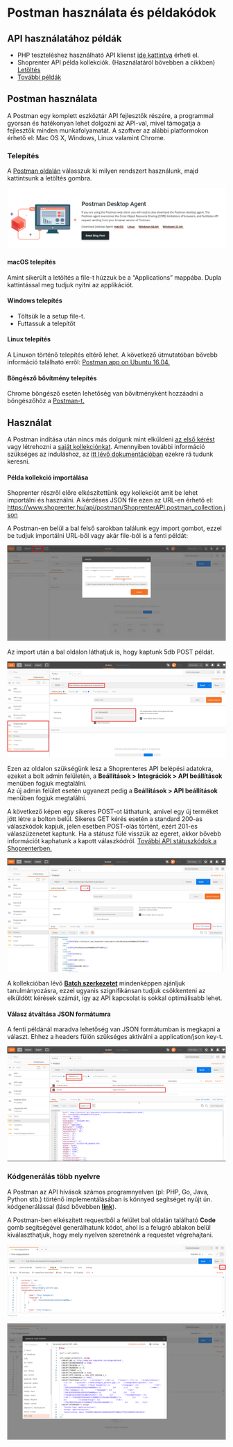 # Postman használata és példakódok

## API használatához példák

- PHP teszteléshez használható API klienst [ide kattintva](https://github.com/Shoprenter/api-client) érheti el.
- Shoprenter API példa kollekciók. (Használatáról bővebben a cikkben) [Letöltés](https://www.shoprenter.hu/api/postman/ShoprenterAPI.postman_collection.json)
- [További példák](../api-examples/01_0_product_special.md)

## Postman használata

A Postman egy komplett eszköztár API fejlesztők részére, a programmal gyorsan és hatékonyan lehet dolgozni az API-val, mivel támogatja a fejlesztők minden munkafolyamatát. A szoftver az alábbi platformokon érhető el: Mac OS X, Windows, Linux valamint Chrome.

### Telepítés

A [Postman oldalán](https://www.postman.com/downloads/) válasszuk ki milyen rendszert használunk, majd kattintsunk a letöltés gombra.

![postman client download](./images/postman_client_download.png)

#### macOS telepítés

Amint sikerült a letöltés a file-t húzzuk be a “Applications” mappába. Dupla kattintással meg tudjuk nyitni az applikációt.

#### Windows telepítés

- Töltsük le a setup file-t.
- Futtassuk a telepítőt

#### Linux telepítés

A Linuxon történő telepítés eltérő lehet. A következő útmutatóban bővebb információ található erről: [Postman app on Ubuntu 16.04.](https://www.bluematador.com/blog/postman-how-to-install-on-ubuntu-1604?utm_source=hootsuite&utm_medium=twitter&utm_campaign=)

#### Böngésző bővítmény telepítés

Chrome böngésző esetén lehetőség van bővítményként hozzáadni a böngészőhöz a [Postman-t.](https://chrome.google.com/webstore/search/Postman?hl=hu)

## Használat

A Postman indítása után nincs más dolgunk mint elküldeni 
[az első kérést](https://learning.postman.com/docs/getting-started/sending-the-first-request/)
vagy létrehozni a [saját kollekciónkat](https://learning.postman.com/docs/getting-started/creating-the-first-collection/).
Amennyiben további információ szükséges az induláshoz, az 
[itt lévő dokumentációban](https://learning.postman.com/docs/getting-started/introduction/) ezekre rá tudunk keresni.


#### Példa kollekció importálása

Shoprenter részről előre elkészítettünk egy kollekciót amit be lehet importálni és használni. A kérdéses JSON file ezen az URL-en érhető el: https://www.shoprenter.hu/api/postman/ShoprenterAPI.postman_collection.json

A Postman-en belül a bal felső sarokban találunk egy import gombot, ezzel be tudjuk importálni URL-ből vagy akár file-ból is a fenti példát:

![postman_collection_import](./images/postman_collection_import.png)

Az import után a bal oldalon láthatjuk is, hogy kaptunk 5db POST példát.

![postman_post](./images/postman_post.png)

Ezen az oldalon szükségünk lesz a Shoprenteres API belépési adatokra, ezeket a bolt admin felületén,
a **Beállítások > Integrációk > API beállítások** menüben fogjuk megtalálni.<br/>Az új admin felület esetén ugyanezt pedig a **Beállítások > API beállítások** menüben fogjuk megtalálni.

A következő képen egy sikeres POST-ot láthatunk, amivel egy új terméket jött létre a bolton belül. Sikeres GET kérés esetén a standard 200-as válaszkódok kapjuk, jelen esetben POST-olás történt, ezért 201-es válaszüzenetet kaptunk. Ha a státusz fülé visszük az egeret, akkor bővebb információt kaphatunk a kapott válaszkódról.
[További API státuszkódok a Shoprenterben.](https://doc.shoprenter.hu/development/api/02_status_codes.html)

![postman_success_post](./images/postman_success_post.png)

A kollekcióban lévő [**Batch szerkezetet**](./04_batch.md)
mindenképpen ajánljuk tanulmányozásra, ezzel ugyanis szignifikánsan tudjuk csökkenteni az elküldött kérések számát, így az API kapcsolat is sokkal optimálisabb lehet.
 
#### Válasz átváltása JSON formátumra

A fenti példánál maradva lehetőség van JSON formátumban is megkapni a választ. Ehhez a headers fülön szükséges aktiválni a application/json key-t.

![postman_json_response](./images/postman_json_response.png) 

### Kódgenerálás több nyelvre

A Postman az API hívások számos programnyelven (pl: PHP, Go, Java, Python stb.) történő implementálásában is könnyed segítséget nyújt 
ún. kódgenerálással (lásd bővebben [**link**](https://learning.postman.com/docs/sending-requests/generate-code-snippets/)). 

A Postman-ben elkészített requestből a felület bal oldalán található **Code** gomb segítségével generálhatunk kódot,
ahol is a felugró ablakon belül kiválaszthatjuk, hogy mely nyelven szeretnénk a requestet végrehajtani. 


![postman_code_generate](./images/postman_code_generate.png)

![postman_code_generate](./images/postman_code_generate_php.png)

